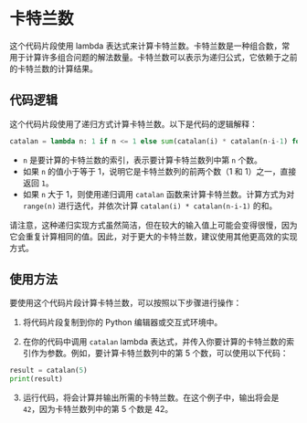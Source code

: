 # 卡特兰数

这个代码片段使用 lambda 表达式来计算卡特兰数。卡特兰数是一种组合数，常用于计算许多组合问题的解法数量。卡特兰数可以表示为递归公式，它依赖于之前的卡特兰数的计算结果。

## 代码逻辑

这个代码片段使用了递归方式计算卡特兰数。以下是代码的逻辑解释：

```python
catalan = lambda n: 1 if n <= 1 else sum(catalan(i) * catalan(n-i-1) for i in range(n))
```

- `n` 是要计算的卡特兰数的索引，表示要计算卡特兰数列中第 `n` 个数。
- 如果 `n` 的值小于等于 1，说明它是卡特兰数列的前两个数（1 和 1）之一，直接返回 `1`。
- 如果 `n` 大于 1，则使用递归调用 `catalan` 函数来计算卡特兰数。计算方式为对 `range(n)` 进行迭代，并依次计算 `catalan(i) * catalan(n-i-1)` 的和。

请注意，这种递归实现方式虽然简洁，但在较大的输入值上可能会变得很慢，因为它会重复计算相同的值。因此，对于更大的卡特兰数，建议使用其他更高效的实现方式。

## 使用方法

要使用这个代码片段计算卡特兰数，可以按照以下步骤进行操作：

1. 将代码片段复制到你的 Python 编辑器或交互式环境中。

2. 在你的代码中调用 `catalan` lambda 表达式，并传入你要计算的卡特兰数的索引作为参数。例如，要计算卡特兰数列中的第 5 个数，可以使用以下代码：

```python
result = catalan(5)
print(result)
```

3. 运行代码，将会计算并输出所需的卡特兰数。在这个例子中，输出将会是 `42`，因为卡特兰数列中的第 5 个数是 42。
